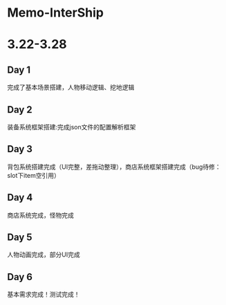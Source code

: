 # Memo-InterShip
# 3.22-3.28
## Day 1  
完成了基本场景搭建，人物移动逻辑、挖地逻辑
## Day 2
装备系统框架搭建:完成json文件的配置解析框架
## Day 3
背包系统搭建完成（UI完整，差拖动整理），商店系统框架搭建完成（bug待修：slot下item空引用）
## Day 4
商店系统完成，怪物完成
## Day 5
人物动画完成，部分UI完成
## Day 6
基本需求完成！测试完成！
